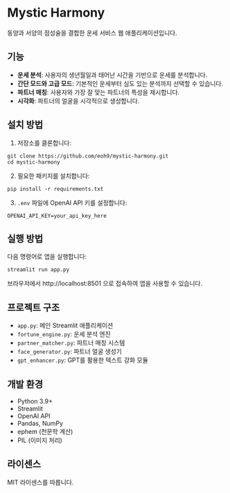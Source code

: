 # Mystic Harmony

동양과 서양의 점성술을 결합한 운세 서비스 웹 애플리케이션입니다.

## 기능

- **운세 분석**: 사용자의 생년월일과 태어난 시간을 기반으로 운세를 분석합니다.
- **간단 모드와 고급 모드**: 기본적인 운세부터 심도 있는 분석까지 선택할 수 있습니다.
- **파트너 매칭**: 사용자와 가장 잘 맞는 파트너의 특성을 제시합니다.
- **시각화**: 파트너의 얼굴을 시각적으로 생성합니다.

## 설치 방법

1. 저장소를 클론합니다:
```
git clone https://github.com/eoh9/mystic-harmony.git
cd mystic-harmony
```

2. 필요한 패키지를 설치합니다:
```
pip install -r requirements.txt
```

3. `.env` 파일에 OpenAI API 키를 설정합니다:
```
OPENAI_API_KEY=your_api_key_here
```

## 실행 방법

다음 명령어로 앱을 실행합니다:
```
streamlit run app.py
```

브라우저에서 http://localhost:8501 으로 접속하여 앱을 사용할 수 있습니다.

## 프로젝트 구조

- `app.py`: 메인 Streamlit 애플리케이션
- `fortune_engine.py`: 운세 분석 엔진
- `partner_matcher.py`: 파트너 매칭 시스템
- `face_generator.py`: 파트너 얼굴 생성기
- `gpt_enhancer.py`: GPT를 활용한 텍스트 강화 모듈

## 개발 환경

- Python 3.9+
- Streamlit
- OpenAI API
- Pandas, NumPy
- ephem (천문학 계산)
- PIL (이미지 처리)

## 라이센스

MIT 라이센스를 따릅니다.
